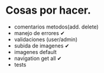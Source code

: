 # Cosas por hacer.

- comentarios metodos(add. delete)
- manejo de errores ✔
- validaciones (user/admin) 
- subida de imagenes ✔
- imagenes default
- navigation get all ✔
- tests
